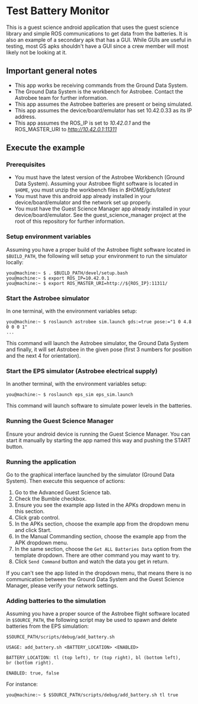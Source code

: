 # Test Battery Monitor

This is a guest science android application that uses the guest science 
library and simple ROS communications to get data from the batteries. It is 
also an example of a secondary apk that has a GUI. While GUIs are useful in 
testing, most GS apks shouldn't have a GUI since a crew member will most 
likely not be looking at it.

## Important general notes

* This app works be receiving commands from the Ground Data System.
* The Ground Data System is the workbench for Astrobee. Contact the Astrobee 
  team for further information.
* This app assumes the Astrobee batteries are present or being simulated.
* This app assumes the device/board/emulator has set 10.42.0.33 as its IP address.
* This app assumes the ROS_IP is set to _10.42.0.1_ and the ROS_MASTER_URI to
  _http://10.42.0.1:11311_

## Execute the example

### Prerequisites

* You must have the latest version of the Astrobee Workbench 
  (Ground Data System). Assuming your Astrobee flight software is located in
  `$HOME`, you must unzip the workbench files in _$HOME/gds/latest_
* You must have this android app already installed in your device/board/emulator 
  and the network set up properly.
* You must have the Guest Science Manager app already installed in your
  device/board/emulator. See the guest_science_manager project at the root of
  this repository for further information.

### Setup environment variables

Assuming you have a proper build of the Astrobee flight software located in
`$BUILD_PATH`, the following will setup your environment to run the simulator
locally:

    you@machine:~ $ . $BUILD_PATH/devel/setup.bash
    you@machine:~ $ export ROS_IP=10.42.0.1
    you@machine:~ $ export ROS_MASTER_URI=http://${ROS_IP}:11311/

### Start the Astrobee simulator

In one terminal, with the environment variables setup:

    you@machine:~ $ roslaunch astrobee sim.launch gds:=true pose:="1 0 4.8 0 0 0 1"
    ...

This command will launch the Astrobee simulator, the Ground Data System and 
finally, it will set Astrobee in the given pose (first 3 numbers for position 
and the next 4 for orientation).

### Start the EPS simulator (Astrobee electrical supply)

In another terminal, with the environment variables setup:

    you@machine:~ $ roslaunch eps_sim eps_sim.launch

This command will launch software to simulate power levels in the batteries.

### Running the Guest Science Manager

Ensure your android device is running the Guest Science Manager. You can start 
it manually by starting the app named this way and pushing the START button.

### Running the application

Go to the graphical interface launched by the simulator (Ground Data System).
Then execute this sequence of actions:

1. Go to the Advanced Guest Science tab.
2. Check the Bumble checkbox.
3. Ensure you see the example app listed in the APKs dropdown menu in this section.
4. Click grab control.
5. In the APKs section, choose the example app from the dropdown menu and click Start.
6. In the Manual Commanding section, choose the example app from the APK dropdown menu.
7. In the same section, choose the `Get ALL Batteries Data` option from the 
   template dropdown. There are other command you may want to try.
8. Click `Send Command` button and watch the data you get in return.

If you can't see the app listed in the dropdown menu, that means there is no 
communication between the Ground Data System and the Guest Science Manager, 
please verify your network settings.

### Adding batteries to the simulation

Assuming you have a proper source of the Astrobee flight software located in
`$SOURCE_PATH`, the following script may be used to spawn and delete 
batteries from the EPS simulation:

    $SOURCE_PATH/scripts/debug/add_battery.sh

    USAGE: add_battery.sh <BATTERY_LOCATION> <ENABLED>

    BATTERY_LOCATION: tl (top left), tr (top right), bl (bottom left), 
    br (bottom right).

    ENABLED: true, false

For instance:

    you@machine:~ $ $SOURCE_PATH/scripts/debug/add_battery.sh tl true


